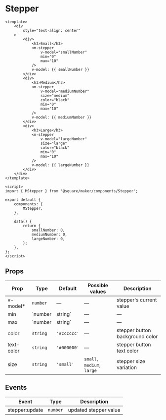 # Stepper

```vue
<template>
	<div
		style="text-align: center"
	>
		<div>
			<h3>Small</h3>
			<m-stepper
				v-model="smallNumber"
				min="0"
				max="10"
			/>
			v-model: {{ smallNumber }}
		</div>
		<div>
			<h3>Medium</h3>
			<m-stepper
				v-model="mediumNumber"
				size="medium"
				color="black"
				min="0"
				max="10"
			/>
			v-model: {{ mediumNumber }}
		</div>
		<div>
			<h3>Large</h3>
			<m-stepper
				v-model="largeNumber"
				size="large"
				color="black"
				min="0"
				max="10"
			/>
			v-model: {{ largeNumber }}
		</div>
	</div>
</template>

<script>
import { MStepper } from '@square/maker/components/Stepper';

export default {
	components: {
		MStepper,
	},

	data() {
		return {
			smallNumber: 0,
			mediumNumber: 0,
			largeNumber: 0,
		};
	},
};
</script>
```

<!-- api-tables:start -->
## Props

| Prop       | Type            | Default     | Possible values               | Description                     |
| ---------- | --------------- | ----------- | ----------------------------- | ------------------------------- |
| v-model*   | `number`        | —           | —                             | stepper's current value         |
| min        | `number|string` | —           | —                             | stepper min value               |
| max        | `number|string` | —           | —                             | stepper max value               |
| color      | `string`        | `'#cccccc'` | —                             | stepper button background color |
| text-color | `string`        | `'#000000'` | —                             | stepper button text color       |
| size       | `string`        | `'small'`   | `small`, `medium`, `large`    | stepper size variation          |


## Events

| Event          | Type     | Description           |
| -------------- | -------- | --------------------- |
| stepper:update | `number` | updated stepper value |
<!-- api-tables:end -->
